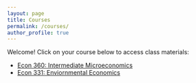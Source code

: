 ```yaml
---
layout: page
title: Courses
permalink: /courses/
author_profile: true
---
```


Welcome! Click on your course below to access class materials:

- [Econ 360: Intermediate Microeconomics](/courses/econ360)
- [Econ 331: Enviornmental Economics](/courses/econ331)